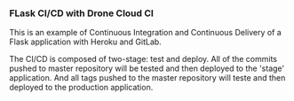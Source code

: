 
### FLask CI/CD with Drone Cloud CI 

This is an example of Continuous Integration and Continuous Delivery of a Flask application with Heroku and GitLab.

The CI/CD is composed of two-stage: test and deploy. All of the commits pushed to master repository will be tested and then deployed to the 'stage' application. And all tags pushed to the master repository will teste and then deployed to the production application.

